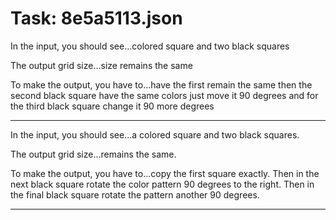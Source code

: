 # Task: 8e5a5113.json

In the input, you should see...colored square and two black squares

The output grid size...size remains the same

To make the output, you have to...have the first remain the same then the second black square  have the same colors just move it 90 degrees and for the third black square change it 90 more degrees

---

In the input, you should see...a colored square and two black squares.

The output grid size...remains the same.

To make the output, you have to...copy the first square exactly. Then in the next black square rotate the color pattern 90 degrees to the right. Then in the final black square rotate the  pattern another 90 degrees.

---

